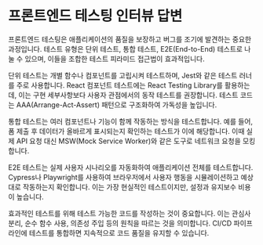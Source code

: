 # 프론트엔드 테스팅 인터뷰 답변

프론트엔드 테스팅은 애플리케이션의 품질을 보장하고 버그를 조기에 발견하는 중요한 과정입니다. 테스트 유형은 단위 테스트, 통합 테스트, E2E(End-to-End) 테스트로 나눌 수 있으며, 이들을 조합한 테스트 피라미드 접근법이 효과적입니다.

단위 테스트는 개별 함수나 컴포넌트를 고립시켜 테스트하며, Jest와 같은 테스트 러너를 주로 사용합니다. React 컴포넌트 테스트에는 React Testing Library를 활용하는데, 이는 구현 세부사항보다 사용자 관점에서의 동작 테스트를 권장합니다. 테스트 코드는 AAA(Arrange-Act-Assert) 패턴으로 구조화하여 가독성을 높입니다.

통합 테스트는 여러 컴포넌트나 기능이 함께 작동하는 방식을 테스트합니다. 예를 들어, 폼 제출 후 데이터가 올바르게 표시되는지 확인하는 테스트가 이에 해당합니다. 이때 실제 API 요청 대신 MSW(Mock Service Worker)와 같은 도구로 네트워크 요청을 모킹합니다.

E2E 테스트는 실제 사용자 시나리오를 자동화하여 애플리케이션 전체를 테스트합니다. Cypress나 Playwright를 사용하여 브라우저에서 사용자 행동을 시뮬레이션하고 예상대로 작동하는지 확인합니다. 이는 가장 현실적인 테스트이지만, 설정과 유지보수 비용이 높습니다.

효과적인 테스트를 위해 테스트 가능한 코드를 작성하는 것이 중요합니다. 이는 관심사 분리, 순수 함수 사용, 의존성 주입 등의 원칙을 따르는 것을 의미합니다. CI/CD 파이프라인에 테스트를 통합하면 지속적으로 코드 품질을 유지할 수 있습니다.